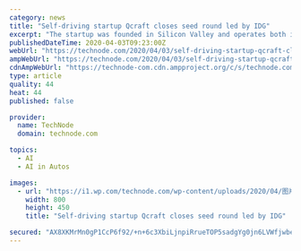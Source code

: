```yaml
---
category: news
title: "Self-driving startup Qcraft closes seed round led by IDG"
excerpt: "The startup was founded in Silicon Valley and operates both in Beijing and California. Context: Qcraft is one of the several AV startups that has recently won a new war chest. China’s Pony.ai nabs $400 million in new funding from Toyota Feb 26, 2020 In \"On the Cusp\" Self-driving startup Deeproute.ai pulls in $50 million Sep 25, 2019 In \"On ..."
publishedDateTime: 2020-04-03T09:23:00Z
webUrl: "https://technode.com/2020/04/03/self-driving-startup-qcraft-closes-seed-round-led-by-idg/"
ampWebUrl: "https://technode.com/2020/04/03/self-driving-startup-qcraft-closes-seed-round-led-by-idg/"
cdnAmpWebUrl: "https://technode-com.cdn.ampproject.org/c/s/technode.com/2020/04/03/self-driving-startup-qcraft-closes-seed-round-led-by-idg/"
type: article
quality: 44
heat: 44
published: false

provider:
  name: TechNode
  domain: technode.com

topics:
  - AI
  - AI in Autos

images:
  - url: "https://i1.wp.com/technode.com/wp-content/uploads/2020/04/图片-1.png?fit=800%2C450&ssl=1"
    width: 800
    height: 450
    title: "Self-driving startup Qcraft closes seed round led by IDG"

secured: "AX8XKMrMn0gP1CcP6f92/+n+6c3XbiLjnpiRrueTOP5sadgYg0jn6LVWfjwbe75LluPLKOrqEa26UETV4A1rKIVhxPwi2zUmneuYufgh/fwyJR0RhzZbWmgQfrowLIreq0CIu7sNnBst8Va5MeQWX4tV2V8tWmDSFbRv2iVkV48N/+vysEP0KfzLXmFnHDwLpotdOlB4TYqzfsF44LjdmTQCCvJWj9pkSkxpmCqdc79tSJy7PpX48QXLcjtv9gXpvK97PSqGhLPrkwwlSr4//wFanKKy9eyUyqqm8bAvZbM+3bcUqqz665p8BsZ/IMGM;VNqFqaSMXsGE4DXxwfQ1/Q=="
---
```


